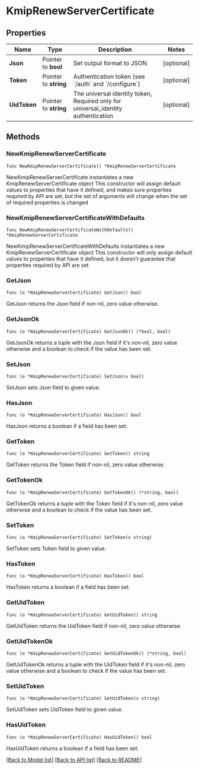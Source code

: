 # KmipRenewServerCertificate

## Properties

Name | Type | Description | Notes
------------ | ------------- | ------------- | -------------
**Json** | Pointer to **bool** | Set output format to JSON | [optional] 
**Token** | Pointer to **string** | Authentication token (see &#x60;/auth&#x60; and &#x60;/configure&#x60;) | [optional] 
**UidToken** | Pointer to **string** | The universal identity token, Required only for universal_identity authentication | [optional] 

## Methods

### NewKmipRenewServerCertificate

`func NewKmipRenewServerCertificate() *KmipRenewServerCertificate`

NewKmipRenewServerCertificate instantiates a new KmipRenewServerCertificate object
This constructor will assign default values to properties that have it defined,
and makes sure properties required by API are set, but the set of arguments
will change when the set of required properties is changed

### NewKmipRenewServerCertificateWithDefaults

`func NewKmipRenewServerCertificateWithDefaults() *KmipRenewServerCertificate`

NewKmipRenewServerCertificateWithDefaults instantiates a new KmipRenewServerCertificate object
This constructor will only assign default values to properties that have it defined,
but it doesn't guarantee that properties required by API are set

### GetJson

`func (o *KmipRenewServerCertificate) GetJson() bool`

GetJson returns the Json field if non-nil, zero value otherwise.

### GetJsonOk

`func (o *KmipRenewServerCertificate) GetJsonOk() (*bool, bool)`

GetJsonOk returns a tuple with the Json field if it's non-nil, zero value otherwise
and a boolean to check if the value has been set.

### SetJson

`func (o *KmipRenewServerCertificate) SetJson(v bool)`

SetJson sets Json field to given value.

### HasJson

`func (o *KmipRenewServerCertificate) HasJson() bool`

HasJson returns a boolean if a field has been set.

### GetToken

`func (o *KmipRenewServerCertificate) GetToken() string`

GetToken returns the Token field if non-nil, zero value otherwise.

### GetTokenOk

`func (o *KmipRenewServerCertificate) GetTokenOk() (*string, bool)`

GetTokenOk returns a tuple with the Token field if it's non-nil, zero value otherwise
and a boolean to check if the value has been set.

### SetToken

`func (o *KmipRenewServerCertificate) SetToken(v string)`

SetToken sets Token field to given value.

### HasToken

`func (o *KmipRenewServerCertificate) HasToken() bool`

HasToken returns a boolean if a field has been set.

### GetUidToken

`func (o *KmipRenewServerCertificate) GetUidToken() string`

GetUidToken returns the UidToken field if non-nil, zero value otherwise.

### GetUidTokenOk

`func (o *KmipRenewServerCertificate) GetUidTokenOk() (*string, bool)`

GetUidTokenOk returns a tuple with the UidToken field if it's non-nil, zero value otherwise
and a boolean to check if the value has been set.

### SetUidToken

`func (o *KmipRenewServerCertificate) SetUidToken(v string)`

SetUidToken sets UidToken field to given value.

### HasUidToken

`func (o *KmipRenewServerCertificate) HasUidToken() bool`

HasUidToken returns a boolean if a field has been set.


[[Back to Model list]](../README.md#documentation-for-models) [[Back to API list]](../README.md#documentation-for-api-endpoints) [[Back to README]](../README.md)


